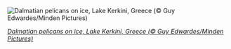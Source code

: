 
![Dalmatian pelicans on ice, Lake Kerkini, Greece (© Guy Edwardes/Minden Pictures)](https://cn.bing.com//th?id=OHR.DalmatianPelicans_EN-US7089551223_1920x1080.jpg&rf=LaDigue_1920x1080.jpg&pid=hp)

*[Dalmatian pelicans on ice, Lake Kerkini, Greece (© Guy Edwardes/Minden Pictures)](https://www.bing.com/search?q=dalmatian+pelicans&form=hpcapt&filters=HpDate%3a%2220210223_0800%22)*
